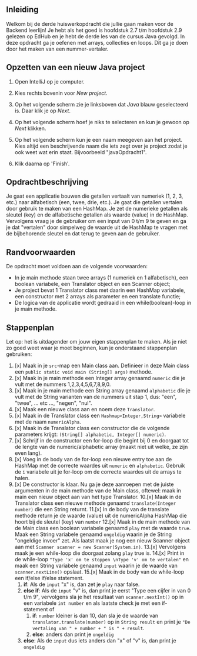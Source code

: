 ## Inleiding
Welkom bij de derde huiswerkopdracht die jullie gaan maken voor de Backend leerlijn! Je hebt als het goed is hoofdstuk 2.7 t/m hoofdstuk 2.9 gelezen op EdHub en je hebt de derde les van de cursus Java gevolgd. In deze opdracht ga je oefenen met arrays, collecties en loops. Dit ga je doen door het maken van een nummer-vertaler.

## Opzetten van een nieuw Java project

1. Open IntelliJ op je computer.

2. Kies rechts bovenin voor _New project_.

3. Op het volgende scherm zie je linksboven dat _Java_ blauw geselecteerd is. Daar klik je op _Next_.

4. Op het volgende scherm hoef je niks te selecteren en kun je gewoon op _Next_ klikken.

5. Op het volgende scherm kun je een naam meegeven aan het project. Kies altijd een beschrijvende naam die iets zegt over je project zodat je ook weet wat erin staat. Bijvoorbeeld "javaOpdracht1".

6. Klik daarna op 'Finish'.


## Opdrachtbeschrijving

Je gaat een applicatie bouwen die getallen vertaalt van numeriek (1, 2, 3, etc.) naar alfabetisch (een, twee, drie, etc.).
Je gaat die getallen vertalen door gebruik te maken van een HashMap.
Je zet de numerieke getallen als sleutel (key) en de alfabetische getallen als waarde (value) in de HashMap.
Vervolgens vraag je de gebruiker om een input van 0 t/m 9 te geven en ga je dat "vertalen" door simpelweg de waarde uit de HashMap te vragen met de bijbehorende sleutel
en dat terug te geven aan de gebruiker.


## Randvoorwaarden
De opdracht moet voldoen aan de volgende voorwaarden:
- In je main methode staan twee arrays (1 numeriek en 1 alfabetisch), een boolean variabele, een Translator object en een Scanner object;
- Je project bevat 1 Translator class met daarin een HashMap variabele, een constructor met 2 arrays als parameter en een translate functie;
- De logica van de applicatie wordt gedraaid in een while(boolean)-loop in je main methode.

## Stappenplan
Let op: het is uitdagender om jouw eigen stappenplan te maken. Als je niet zo goed weet waar je moet beginnen, kun je onderstaand stappenplan gebruiken:
1. [x] Maak in je `src`-map een Main class aan. Definieer in deze Main class een `public static void main (String[] args)` methode.
2. [x] Maak in je main methode een Integer array genaamd `numeric` die je vult met de nummers 1,2,3,4,5,6,7,8,9,0.
3. [x]  Maak in je main methode een String array genaamd `alphabetic` die je vult met de String varianten van de nummers uit stap 1, dus: "een", "twee", ... etc ..., "negen", "nul".
4. [x]  Maak een nieuwe class aan en noem deze `Translator`.
5. [x]  Maak in de Translator class een `Hashmap<Integer,String>` variabele met de naam `numericAlpha`.
6. [x]  Maak in de Translator class een constructor die de volgende parameters krijgt: `(String[] alphabetic, Integer[] numeric)`.
7. [x]  Schrijf in de constructor een for-loop die begint bij 0 en doorgaat tot de lengte van de numeric/alphabetic array (maakt niet uit welke, ze zijn even lang).
8. [x]  Voeg in de body van de for-loop een nieuwe entry toe aan de HashMap met de correcte waardes uit `numeric` en `alphabetic`. Gebruik de `i` variabele uit je for-loop om de correcte waardes uit de arrays te halen.
9. [x]  De constructor is klaar. Nu ga je deze aanroepen met de juiste argumenten in de main methode van de Main class, oftewel: maak in main een nieuw object aan van het type Translator.
10.[x]  Maak in de Translator class een nieuwe methode genaamd `translate(Integer number)` die een String returnt.
11.[x]  In de body van de translate methode return je de waarde (value) uit de numericAlpha HashMap die hoort bij de sleutel (key) van `number`
12.[x]  Maak in de main methode van de Main class een boolean variabele genaamd `play` met de waarde `true`. Maak een String variabele genaamd `ongeldig` waarin je de String "ongeldige invoer" zet. Als laatst maak je nog een nieuw Scanner object aan met `Scanner scanner = new Scanner(System.in)`.
13.[x]  Vervolgens maak je een while-loop die doorgaat zolang `play` true is.
14.[x]  Print in de while-loop `"Type 'x' om te stoppen \nType 'v' om te vertalen"` en maak een String variabele genaamd `input` waarin je de waarde van `scanner.nextLine()` opslaat.
15.[x]  Maak in de body van de while-loop een if/else if/else statement.
    1. __if__: Als de `input` "x" is, dan zet je `play` naar false.
    2. __else if__: Als de `input` "v" is, dan print je eerst "Type een cijfer in van 0 t/m 9",
       vervolgens sla je het resultaat van `scanner.nextInt()` op in een variabele `int number`
       en als laatste check je met een if-statement of
        1. __if__: `number` kleiner is dan 10, dan sla je de waarde van `translator.translate(number)` op in `String result` en print je
           `"De vertaling van " + number + " is " + result`.
        2. __else__: anders dan print je `ongeldig`
    3. __else__: Als de `input` dus iets anders dan "x" of "v" is, dan print je `ongeldig` 
 
 